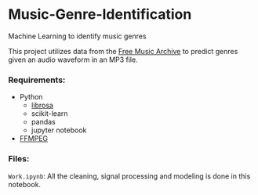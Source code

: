 # Music-Genre-Identification
Machine Learning to identify music genres

This project utilizes data from the [Free Music Archive](https://github.com/mdeff/fma) to predict genres given an audio waveform in an MP3 file.

### Requirements:
- Python
  - [librosa](https://github.com/librosa/librosa)
  - scikit-learn
  - pandas
  - jupyter notebook
- [FFMPEG](https://www.ffmpeg.org/)

### Files:
`Work.ipynb`: All the cleaning, signal processing and modeling is done in this notebook.
